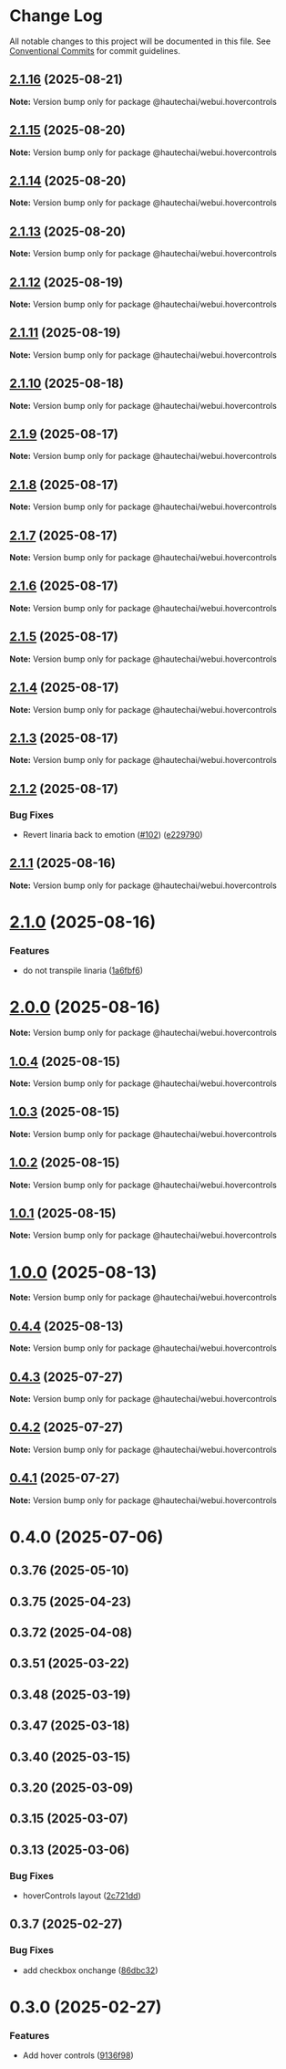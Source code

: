 # Change Log

All notable changes to this project will be documented in this file.
See [Conventional Commits](https://conventionalcommits.org) for commit guidelines.

## [2.1.16](https://github.com/HautechAI/webui/compare/@hautechai/webui.hovercontrols@2.1.15...@hautechai/webui.hovercontrols@2.1.16) (2025-08-21)

**Note:** Version bump only for package @hautechai/webui.hovercontrols

## [2.1.15](https://github.com/HautechAI/webui/compare/@hautechai/webui.hovercontrols@2.1.14...@hautechai/webui.hovercontrols@2.1.15) (2025-08-20)

**Note:** Version bump only for package @hautechai/webui.hovercontrols

## [2.1.14](https://github.com/HautechAI/webui/compare/@hautechai/webui.hovercontrols@2.1.13...@hautechai/webui.hovercontrols@2.1.14) (2025-08-20)

**Note:** Version bump only for package @hautechai/webui.hovercontrols

## [2.1.13](https://github.com/HautechAI/webui/compare/@hautechai/webui.hovercontrols@2.1.12...@hautechai/webui.hovercontrols@2.1.13) (2025-08-20)

**Note:** Version bump only for package @hautechai/webui.hovercontrols

## [2.1.12](https://github.com/HautechAI/webui/compare/@hautechai/webui.hovercontrols@2.1.11...@hautechai/webui.hovercontrols@2.1.12) (2025-08-19)

**Note:** Version bump only for package @hautechai/webui.hovercontrols

## [2.1.11](https://github.com/HautechAI/webui/compare/@hautechai/webui.hovercontrols@2.1.10...@hautechai/webui.hovercontrols@2.1.11) (2025-08-19)

**Note:** Version bump only for package @hautechai/webui.hovercontrols

## [2.1.10](https://github.com/HautechAI/webui/compare/@hautechai/webui.hovercontrols@2.1.9...@hautechai/webui.hovercontrols@2.1.10) (2025-08-18)

**Note:** Version bump only for package @hautechai/webui.hovercontrols

## [2.1.9](https://github.com/HautechAI/webui/compare/@hautechai/webui.hovercontrols@2.1.8...@hautechai/webui.hovercontrols@2.1.9) (2025-08-17)

**Note:** Version bump only for package @hautechai/webui.hovercontrols

## [2.1.8](https://github.com/HautechAI/webui/compare/@hautechai/webui.hovercontrols@2.1.7...@hautechai/webui.hovercontrols@2.1.8) (2025-08-17)

**Note:** Version bump only for package @hautechai/webui.hovercontrols

## [2.1.7](https://github.com/HautechAI/webui/compare/@hautechai/webui.hovercontrols@2.1.6...@hautechai/webui.hovercontrols@2.1.7) (2025-08-17)

**Note:** Version bump only for package @hautechai/webui.hovercontrols

## [2.1.6](https://github.com/HautechAI/webui/compare/@hautechai/webui.hovercontrols@2.1.5...@hautechai/webui.hovercontrols@2.1.6) (2025-08-17)

**Note:** Version bump only for package @hautechai/webui.hovercontrols

## [2.1.5](https://github.com/HautechAI/webui/compare/@hautechai/webui.hovercontrols@2.1.4...@hautechai/webui.hovercontrols@2.1.5) (2025-08-17)

**Note:** Version bump only for package @hautechai/webui.hovercontrols

## [2.1.4](https://github.com/HautechAI/webui/compare/@hautechai/webui.hovercontrols@2.1.3...@hautechai/webui.hovercontrols@2.1.4) (2025-08-17)

**Note:** Version bump only for package @hautechai/webui.hovercontrols

## [2.1.3](https://github.com/HautechAI/webui/compare/@hautechai/webui.hovercontrols@2.1.2...@hautechai/webui.hovercontrols@2.1.3) (2025-08-17)

**Note:** Version bump only for package @hautechai/webui.hovercontrols

## [2.1.2](https://github.com/HautechAI/webui/compare/@hautechai/webui.hovercontrols@2.1.1...@hautechai/webui.hovercontrols@2.1.2) (2025-08-17)

### Bug Fixes

- Revert linaria back to emotion ([#102](https://github.com/HautechAI/webui/issues/102)) ([e229790](https://github.com/HautechAI/webui/commit/e229790dae8eba4b3037bbe41365e5a73ab7f6dc))

## [2.1.1](https://github.com/HautechAI/webui/compare/@hautechai/webui.hovercontrols@2.1.0...@hautechai/webui.hovercontrols@2.1.1) (2025-08-16)

**Note:** Version bump only for package @hautechai/webui.hovercontrols

# [2.1.0](https://github.com/HautechAI/webui/compare/@hautechai/webui.hovercontrols@1.0.4...@hautechai/webui.hovercontrols@2.1.0) (2025-08-16)

### Features

- do not transpile linaria ([1a6fbf6](https://github.com/HautechAI/webui/commit/1a6fbf6353a0e5028040006b5045170cf83f1ba0))

# [2.0.0](https://github.com/HautechAI/webui/compare/@hautechai/webui.hovercontrols@1.0.4...@hautechai/webui.hovercontrols@2.0.0) (2025-08-16)

**Note:** Version bump only for package @hautechai/webui.hovercontrols

## [1.0.4](https://github.com/HautechAI/webui/compare/@hautechai/webui.hovercontrols@1.0.3...@hautechai/webui.hovercontrols@1.0.4) (2025-08-15)

**Note:** Version bump only for package @hautechai/webui.hovercontrols

## [1.0.3](https://github.com/HautechAI/webui/compare/@hautechai/webui.hovercontrols@1.0.2...@hautechai/webui.hovercontrols@1.0.3) (2025-08-15)

**Note:** Version bump only for package @hautechai/webui.hovercontrols

## [1.0.2](https://github.com/HautechAI/webui/compare/@hautechai/webui.hovercontrols@1.0.1...@hautechai/webui.hovercontrols@1.0.2) (2025-08-15)

**Note:** Version bump only for package @hautechai/webui.hovercontrols

## [1.0.1](https://github.com/HautechAI/webui/compare/@hautechai/webui.hovercontrols@1.0.0...@hautechai/webui.hovercontrols@1.0.1) (2025-08-15)

**Note:** Version bump only for package @hautechai/webui.hovercontrols

# [1.0.0](https://github.com/HautechAI/webui/compare/@hautechai/webui.hovercontrols@0.4.4...@hautechai/webui.hovercontrols@1.0.0) (2025-08-13)

**Note:** Version bump only for package @hautechai/webui.hovercontrols

## [0.4.4](https://github.com/HautechAI/webui/compare/@hautechai/webui.hovercontrols@0.4.3...@hautechai/webui.hovercontrols@0.4.4) (2025-08-13)

**Note:** Version bump only for package @hautechai/webui.hovercontrols

## [0.4.3](https://github.com/HautechAI/webui/compare/@hautechai/webui.hovercontrols@0.4.2...@hautechai/webui.hovercontrols@0.4.3) (2025-07-27)

**Note:** Version bump only for package @hautechai/webui.hovercontrols

## [0.4.2](https://github.com/HautechAI/webui/compare/@hautechai/webui.hovercontrols@0.4.1...@hautechai/webui.hovercontrols@0.4.2) (2025-07-27)

**Note:** Version bump only for package @hautechai/webui.hovercontrols

## [0.4.1](https://github.com/HautechAI/webui/compare/@hautechai/webui.hovercontrols@0.4.0...@hautechai/webui.hovercontrols@0.4.1) (2025-07-27)

**Note:** Version bump only for package @hautechai/webui.hovercontrols

# 0.4.0 (2025-07-06)

## 0.3.76 (2025-05-10)

## 0.3.75 (2025-04-23)

## 0.3.72 (2025-04-08)

## 0.3.51 (2025-03-22)

## 0.3.48 (2025-03-19)

## 0.3.47 (2025-03-18)

## 0.3.40 (2025-03-15)

## 0.3.20 (2025-03-09)

## 0.3.15 (2025-03-07)

## 0.3.13 (2025-03-06)

### Bug Fixes

- hoverControls layout ([2c721dd](https://github.com/HautechAI/webui/commit/2c721dd55a0e89158602e90812a1bc73ba015170))

## 0.3.7 (2025-02-27)

### Bug Fixes

- add checkbox onchange ([86dbc32](https://github.com/HautechAI/webui/commit/86dbc326f7653b29aeabc7fb95d4c2005c228e7e))

# 0.3.0 (2025-02-27)

### Features

- Add hover controls ([9136f98](https://github.com/HautechAI/webui/commit/9136f9835a141c02ffe5223983cb15de09d5fd7d))
